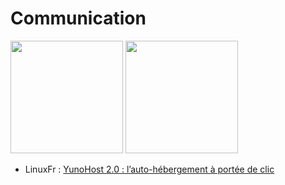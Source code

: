 # Communication
<a href="https://linuxfr.org/news/yunohost-2-0-l-auto-hebergement-a-portee-de-clic"><img src="https://yunohost.org/images/Linuxfr.png" width=180></a>
<a href="https://fr.wikipedia.org/wiki/YunoHost"><img src="https://yunohost.org/images/Wikipedia-logo-v2-fr.svg" width=180></a>
* LinuxFr : [YunoHost 2.0 : l’auto-hébergement à portée de clic](https://linuxfr.org/news/yunohost-2-0-l-auto-hebergement-a-portee-de-clic)